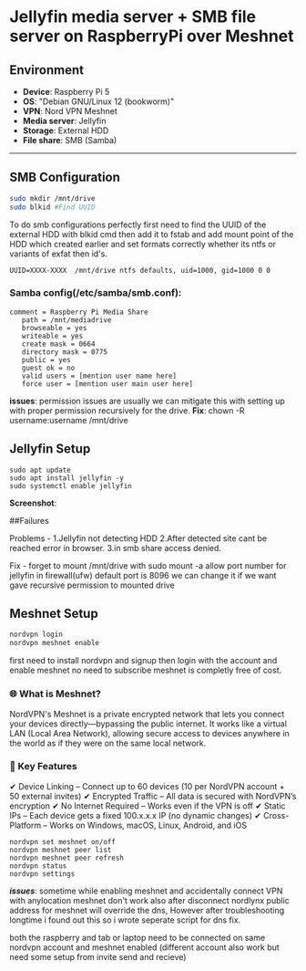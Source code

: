 # Jellyfin media server + SMB file server on RaspberryPi over Meshnet

## Environment
- **Device**: Raspberry Pi 5
- **OS**: "Debian GNU/Linux 12 (bookworm)"
- **VPN**: Nord VPN Meshnet
- **Media server**: Jellyfin
- **Storage**: External HDD
- **File share**: SMB (Samba)

---

## SMB Configuration

```bash
sudo mkdir /mnt/drive
sudo blkid #Find UUID
```

To do smb configurations perfectly first need to find the UUID of the external HDD with blkid cmd then add it to fstab and add mount point of the HDD which created earlier and set formats correctly whether its ntfs or variants of exfat then id's.

```
UUID=XXXX-XXXX  /mnt/drive ntfs defaults, uid=1000, gid=1000 0 0
```

### Samba config(/etc/samba/smb.conf):
```
comment = Raspberry Pi Media Share
   path = /mnt/mediadrive
   browseable = yes
   writeable = yes
   create mask = 0664
   directory mask = 0775
   public = yes
   guest ok = no
   valid users = [mention user name here]
   force user = [mention user main user here]
```

**issues**: permission issues are usually we can mitigate this with setting up with proper permission recursively for the drive.
**Fix**: chown -R username:username /mnt/drive

## Jellyfin Setup

```
sudo apt update
sudo apt install jellyfin -y
sudo systemctl enable jellyfin
```

**Screenshot**:

##Failures 

Problems - 1.Jellyfin not detecting HDD 
           2.After detected site cant be reached error in browser.
	   3.in smb share access denied.

Fix - forget to mount /mnt/drive with sudo mount -a
      allow port number for jellyfin in firewall(ufw) default port is 8096 we can change it if we want
      gave recursive permission to mounted drive


##  Meshnet Setup

```bash
nordvpn login
nordvpn meshnet enable
```
first need to install nordvpn and signup then login with the account and enable meshnet no need to subscribe meshnet is completly free of cost.

### 🌐 What is Meshnet?
NordVPN's Meshnet is a private encrypted network that lets you connect your devices directly—bypassing the public internet. It works like a virtual LAN (Local Area Network), allowing secure access to devices anywhere in the world as if they were on the same local network.

### 🔑 Key Features
✔ Device Linking – Connect up to 60 devices (10 per NordVPN account + 50 external invites)
✔ Encrypted Traffic – All data is secured with NordVPN’s encryption
✔ No Internet Required – Works even if the VPN is off
✔ Static IPs – Each device gets a fixed 100.x.x.x IP (no dynamic changes)
✔ Cross-Platform – Works on Windows, macOS, Linux, Android, and iOS

```
nordvpn set meshnet on/off
nordvpn meshnet peer list
nordvpn meshnet peer refresh
nordvpn status
nordvpn settings
```

***issues***: sometime while enabling meshnet and accidentally connect VPN with anylocation meshnet don't work also after disconnect nordlynx public address for meshnet will override the dns, However after troubleshooting longtime i found out this so i wrote seperate script for dns fix.

both the raspberry and tab or laptop need to be connected on same nordvpn account and meshnet enabled (different account also work but need some setup from invite send and recieve)


